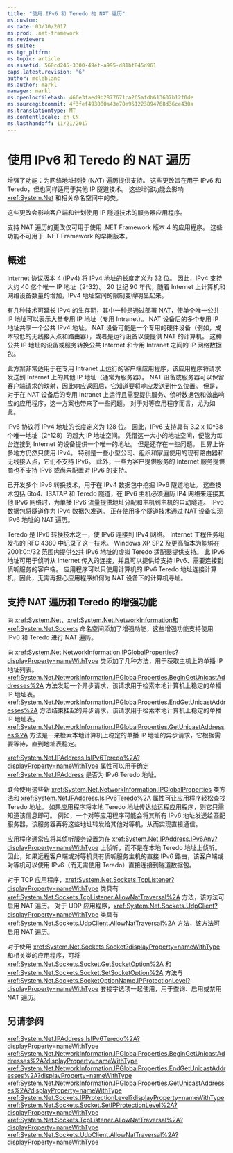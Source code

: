 ```yaml
---
title: "使用 IPv6 和 Teredo 的 NAT 遍历"
ms.custom: 
ms.date: 03/30/2017
ms.prod: .net-framework
ms.reviewer: 
ms.suite: 
ms.tgt_pltfrm: 
ms.topic: article
ms.assetid: 568cd245-3300-49ef-a995-d81bf845d961
caps.latest.revision: "6"
author: mcleblanc
ms.author: markl
manager: markl
ms.openlocfilehash: 466e3faed9b2877671ca265afdb613607b12f0de
ms.sourcegitcommit: 4f3fef493080a43e70e951223894768d36ce430a
ms.translationtype: MT
ms.contentlocale: zh-CN
ms.lasthandoff: 11/21/2017
---
```

# <a name="nat-traversal-using-ipv6-and-teredo"></a>使用 IPv6 和 Teredo 的 NAT 遍历
增强了功能：为网络地址转换 (NAT) 遍历提供支持。 这些更改旨在用于 IPv6 和 Teredo，但也同样适用于其他 IP 隧道技术。 这些增强功能会影响 <xref:System.Net> 和相关命名空间中的类。  
  
 这些更改会影响客户端和计划使用 IP 隧道技术的服务器应用程序。  
  
 支持 NAT 遍历的更改仅可用于使用 .NET Framework 版本 4 的应用程序。 这些功能不可用于 .NET Framework 的早期版本。  
  
## <a name="overview"></a>概述  
 Internet 协议版本 4 (IPv4) 将 IPv4 地址的长度定义为 32 位。 因此，IPv4 支持大约 40 亿个唯一 IP 地址（2^32）。 20 世纪 90 年代，随着 Internet 上计算机和网络设备数量的增加，IPv4 地址空间的限制变得明显起来。  
  
 有几种技术可延长 IPv4 的生存期，其中一种是通过部署 NAT，使单个唯一公共 IP 地址可以表示大量专用 IP 地址（专用 Intranet）。 NAT 设备后的多个专用 IP 地址共享一个公共 IPv4 地址。 NAT 设备可能是一个专用的硬件设备（例如，成本较低的无线接入点和路由器），或者是运行设备以便提供 NAT 的计算机。 这种公共 IP 地址的设备或服务转换公共 Internet 和专用 Intranet 之间的 IP 网络数据包。  
  
 此方案非常适用于在专用 Intranet 上运行的客户端应用程序，该应用程序将请求发送到 Internet 上的其他 IP 地址（通常为服务器）。 NAT 设备或服务器可以保留客户端请求的映射，因此响应返回后，它知道要将响应发送到什么位置。 但是，对于在 NAT 设备后的专用 Intranet 上运行且需要提供服务、侦听数据包和做出响应的应用程序，这一方案也带来了一些问题。 对于对等应用程序而言，尤为如此。  
  
 IPv6 协议将 IPv4 地址的长度定义为 128 位。 因此，IPv6 支持具有 3.2 x 10^38 个唯一地址（2^128）的超大 IP 地址空间。 凭借这一大小的地址空间，便能为每台连接到 Internet 的设备提供一个唯一的地址。 但是还存在一些问题。 世界上许多地方仍然只使用 IPv4。 特别是一些小型公司、组织和家庭使用的现有路由器和无线接入点，它们不支持 IPv6。 此外，一些为客户提供服务的 Internet 服务提供商也不支持 IPv6 或尚未配置对 IPv6 的支持。  
  
 已开发多个 IPv6 转换技术，用于在 IPv4 数据包中挖掘 IPv6 隧道地址。 这些技术包括 6to4、ISATAP 和 Teredo 隧道，在 IPv6 主机必须遍历 IP4 网络来连接其他 IPv6 网络时，为单播 IPv6 流量提供地址分配和主机到主机的自动隧道。 IPv6 数据包将隧道作为 IPv4 数据包发送。 正在使用多个隧道技术通过 NAT 设备实现 IPv6 地址的 NAT 遍历。  
  
 Teredo 是 IPv6 转换技术之一，使 IPv6 连接到 IPv4 网络。 Internet 工程任务组发布的 RFC 4380 中记录了这一技术。 Windows XP SP2 及更高版本为能够在 2001:0::/32 范围内提供公共 IPv6 地址的虚拟 Teredo 适配器提供支持。 此 IPv6 地址可用于侦听从 Internet 传入的连接，并且可以提供给支持 IPv6、需要连接到侦听服务的客户端。 应用程序可以只使用计算机的 IPv6 Teredo 地址连接计算机，因此，无需再担心应用程序如何为 NAT 设备下的计算机寻址。  
  
## <a name="enhancements-to-support-nat-traversal-and-teredo"></a>支持 NAT 遍历和 Teredo 的增强功能  
 向 <xref:System.Net>、<xref:System.Net.NetworkInformation>和 <xref:System.Net.Sockets> 命名空间添加了增强功能，这些增强功能支持使用 IPv6 和 Teredo 进行 NAT 遍历。  
  
 向 <xref:System.Net.NetworkInformation.IPGlobalProperties?displayProperty=nameWithType> 类添加了几种方法，用于获取主机上的单播 IP 地址列表。 <xref:System.Net.NetworkInformation.IPGlobalProperties.BeginGetUnicastAddresses%2A> 方法发起一个异步请求，该请求用于检索本地计算机上稳定的单播 IP 地址表。 <xref:System.Net.NetworkInformation.IPGlobalProperties.EndGetUnicastAddresses%2A> 方法结束挂起的异步请求，该请求用于检索本地计算机上稳定的单播 IP 地址表。 <xref:System.Net.NetworkInformation.IPGlobalProperties.GetUnicastAddresses%2A> 方法是一来检索本地计算机上稳定的单播 IP 地址的异步请求，它根据需要等待，直到地址表稳定。  
  
 <xref:System.Net.IPAddress.IsIPv6Teredo%2A?displayProperty=nameWithType> 属性可以用于确定 <xref:System.Net.IPAddress> 是否为 IPv6 Teredo 地址。  
  
 联合使用这些新 <xref:System.Net.NetworkInformation.IPGlobalProperties> 类方法和 <xref:System.Net.IPAddress.IsIPv6Teredo%2A> 属性可让应用程序轻松查找 Teredo 地址。 如果应用程序将本地 Teredo 地址传达给远程应用程序，则它只需知道该信息即可。 例如，一个对等应用程序可能会将其所有 IPv6 地址发送给匹配服务器，该服务器再将这些地址转发给其他对等机，从而实现直接通信。  
  
 应用程序通常应将其侦听服务设置为在 <xref:System.Net.IPAddress.IPv6Any?displayProperty=nameWithType> 上侦听，而不是在本地 Teredo 地址上侦听。 因此，如果远程客户端或对等机具有侦听服务主机的直接 IPv6 路由，该客户端或对等机可以使用 IPv6（而无需使用 Teredo）直接连接到隧道数据包。  
  
 对于 TCP 应用程序，<xref:System.Net.Sockets.TcpListener?displayProperty=nameWithType> 类具有 <xref:System.Net.Sockets.TcpListener.AllowNatTraversal%2A> 方法，该方法可启用 NAT 遍历。 对于 UDP 应用程序，<xref:System.Net.Sockets.UdpClient?displayProperty=nameWithType> 类具有 <xref:System.Net.Sockets.UdpClient.AllowNatTraversal%2A> 方法，该方法可启用 NAT 遍历。  
  
 对于使用 <xref:System.Net.Sockets.Socket?displayProperty=nameWithType> 和相关类的应用程序，可将 <xref:System.Net.Sockets.Socket.GetSocketOption%2A> 和 <xref:System.Net.Sockets.Socket.SetSocketOption%2A> 方法与 <xref:System.Net.Sockets.SocketOptionName.IPProtectionLevel?displayProperty=nameWithType> 套接字选项一起使用，用于查询、启用或禁用 NAT 遍历。  
  
## <a name="see-also"></a>另请参阅  
 <xref:System.Net.IPAddress.IsIPv6Teredo%2A?displayProperty=nameWithType>  
 <xref:System.Net.NetworkInformation.IPGlobalProperties.BeginGetUnicastAddresses%2A?displayProperty=nameWithType>  
 <xref:System.Net.NetworkInformation.IPGlobalProperties.EndGetUnicastAddresses%2A?displayProperty=nameWithType>  
 <xref:System.Net.NetworkInformation.IPGlobalProperties.GetUnicastAddresses%2A?displayProperty=nameWithType>  
 <xref:System.Net.Sockets.IPProtectionLevel?displayProperty=nameWithType>  
 <xref:System.Net.Sockets.Socket.SetIPProtectionLevel%2A?displayProperty=nameWithType>  
 <xref:System.Net.Sockets.TcpListener.AllowNatTraversal%2A?displayProperty=nameWithType>  
 <xref:System.Net.Sockets.UdpClient.AllowNatTraversal%2A?displayProperty=nameWithType>
